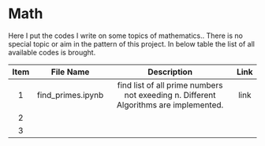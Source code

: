 # Math
Here I put the codes I write on some topics of mathematics..
There is no special topic or aim in the pattern of this project.
In below table the list of all available codes is brought.


| Item | File Name | Description | Link |
|:---------:|:--------:|:---------:|:---------:|
| 1 | find_primes.ipynb | find list of all prime numbers not exeeding n. Different Algorithms are implemented. | link |
| 2 |  |  |  |
| 3 |  |  |  |
